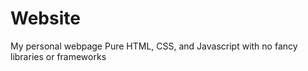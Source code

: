 # Website
My personal webpage
Pure HTML, CSS, and Javascript with no fancy libraries or frameworks

